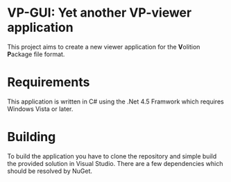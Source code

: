# VP-GUI: Yet another VP-viewer application
This project aims to create a new viewer application for the **V**olition **P**ackage file format.

# Requirements
This application is written in C# using the .Net 4.5 Framwork which requires Windows Vista or later.

# Building
To build the application you have to clone the repository and simple build the provided solution in Visual Studio. There are a few dependencies which should be resolved by NuGet.

